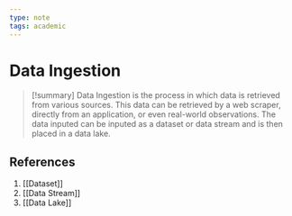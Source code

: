 ```yaml
---
type: note
tags: academic
---
```


# Data Ingestion

> [!summary] 
> Data Ingestion is the process in which data is retrieved from various sources. This data can be retrieved by a web scraper, directly from an application, or even real-world observations. The data inputed can be inputed as a dataset or data stream and is then placed in a data lake.

## References
1. [[Dataset]]
2. [[Data Stream]]
3. [[Data Lake]]